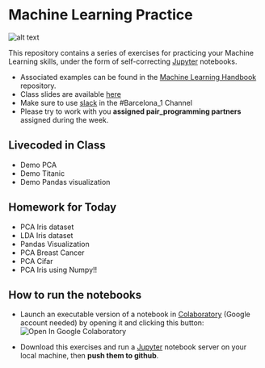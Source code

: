 # Machine Learning Practice

![alt text](https://pbs.twimg.com/media/D8Ud_iFVUAA_mr4.jpg)

This repository contains a series of exercises for practicing your Machine Learning skills, under the form of self-correcting [Jupyter](https://jupyter.org/) notebooks.

- Associated examples can be found in the [Machine Learning Handbook](https://github.com/bpesquet/machine-learning-handbook) repository.
- Class slides are available [here](https://docs.google.com/presentation/d/1OaYTXepuhoJFtB-Vq6SrHEXLPlsnOc0Nn9npx_lz500/edit?usp=sharing)
- Make sure to use [slack](https://akademyai.slack.com/) in the #Barcelona_1 Channel
- Please try to work with you **assigned pair_programming partners** assigned during the week. 

## Livecoded in Class
- Demo PCA
- Demo Titanic
- Demo Pandas visualization

## Homework for Today
- PCA Iris dataset
- LDA Iris dataset
- Pandas Visualization
- PCA Breast Cancer
- PCA Cifar
- PCA Iris using Numpy!!

## How to run the notebooks

- Launch an executable version of a notebook in [Colaboratory](https://colab.research.google.com/) (Google account needed) by opening it and clicking this button: ![Open In Google Colaboratory](https://colab.research.google.com/assets/colab-badge.svg)

- Download this exercises and run a [Jupyter](https://jupyter.org/) notebook server on your local machine, then **push them to github**.
